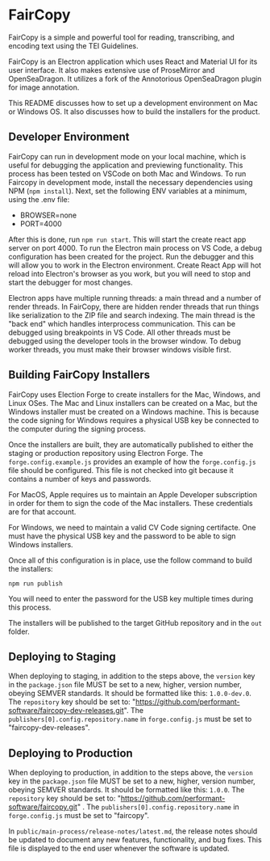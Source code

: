 FairCopy
====

FairCopy is a simple and powerful tool for reading, transcribing, and encoding text using the TEI Guidelines.

FairCopy is an Electron application which uses React and Material UI for its user interface. It also makes extensive use of ProseMirror and OpenSeaDragon. It utilizes a fork of the Annotorious OpenSeaDragon plugin for image annotation.

This README discusses how to set up a development environment on Mac or Windows OS. It also discusses how to build the installers for the product.

Developer Environment
-----------

FairCopy can run in development mode on your local machine, which is useful for debugging the application and previewing functionality. This process has been tested on VSCode on both Mac and Windows. To run Faircopy in development mode, install the necessary dependencies using NPM (`npm install`). Next, set the following ENV variables at a minimum, using the .env file:

* BROWSER=none
* PORT=4000 

After this is done, run `npm run start`. This will start the create react app server on port 4000. To run the Electron main process on VS Code, a debug configuration has been created for the project. Run the debugger and this will allow you to work in the Electron environment. Create React App will hot reload into Electron's browser as you work, but you will need to stop and start the debugger for most changes.

Electron apps have multiple running threads: a main thread and a number of render threads. In FairCopy, there are hidden render threads that run things like serialization to the ZIP file and search indexing. The main thread is the "back end" which handles interprocess communication. This can be debugged using breakpoints in VS Code. All other threads must be debugged using the developer tools in the browser window. To debug worker threads, you must make their browser windows visible first.


Building FairCopy Installers
----------

FairCopy uses Election Forge to create installers for the Mac, Windows, and Linux OSes. The Mac and Linux installers can be created on a Mac, but the Windows installer must be created on a Windows machine. This is because the code signing for Windows requires a physical USB key be connected to the computer during the signing process. 

Once the installers are built, they are automatically published to either the staging or production repository using Electron Forge. The `forge.config.example.js` provides an example of how the `forge.config.js` file should be configured. This file is not checked into git because it contains a number of keys and passwords.

For MacOS, Apple requires us to maintain an Apple Developer subscription in order for them to sign the code of the Mac installers. These credentials are for that account.

For Windows, we need to maintain a valid CV Code signing certifacte. One must have the physical USB key and the password to be able to sign Windows installers.

Once all of this configuration is in place, use the follow command to build the installers:

`npm run publish`

You will need to enter the password for the USB key multiple times during this process.

The installers will be published to the target GitHub repository and in the `out` folder.

Deploying to Staging
------

When deploying to staging, in addition to the steps above, the `version` key in the `package.json` file MUST be set to a new, higher, version number, obeying SEMVER standards. It should be formatted like this: `1.0.0-dev.0`. The `repository` key should be set to: "https://github.com/performant-software/faircopy-dev-releases.git". The `publishers[0].config.repository.name` in `forge.config.js` must be set to "faircopy-dev-releases".

Deploying to Production
------

When deploying to production, in addition to the steps above, the `version` key in the `package.json` file MUST be set to a new, higher, version number, obeying SEMVER standards. It should be formatted like this: `1.0.0`. The `repository` key should be set to: "https://github.com/performant-software/faircopy.git" . The `publishers[0].config.repository.name` in `forge.config.js` must be set to "faircopy".

In `public/main-process/release-notes/latest.md`, the release notes should be updated to document any new features, functionality, and bug fixes. This file is displayed to the end user whenever the software is updated.
